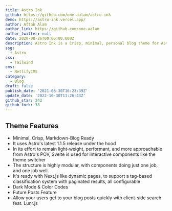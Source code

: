 ```yaml
---
title: Astro Ink
github: https://github.com/one-aalam/astro-ink
demo: https://astro-ink.vercel.app/
author: Aftab Alam
author_link: https://github.com/one-aalam
author_twitter: null
date: 2020-08-26T00:00:00.000Z
description: Astro Ink is a Crisp, minimal, personal blog theme for Astro
ssg:
  - Astro
css:
  - Tailwind
cms:
  - NetlifyCMS
category:
  - Blog
draft: false
publish_date: '2021-08-30T16:23:39Z'
update_date: '2022-10-30T11:26:43Z'
github_star: 242
github_fork: 38
---
```


## Theme Features

- Minimal, Crisp, Markdown-Blog Ready
- It uses Astro's latest 1.1.5 release under the hood
- In its effort to remain light-weight, performant, and more approachable from Astro's POV, Svelte is used for interactive components like the theme switcher
- The structure is highly modular, with components doing just one job, and one job well.
- It's ready with Next.js like dynamic pages, to support a tag-based classification system with paginated results, all configurable
- Dark Mode & Color Codes
- Future Posts Feature
- Allow your users get to your blog posts quickly with client-side search feat. Lunr.js

